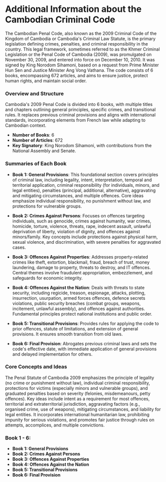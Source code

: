 # Additional Information about the Cambodian Criminal Code

The Cambodian Penal Code, also known as the 2009 Criminal Code of the Kingdom of Cambodia or Cambodia's Criminal Law Statute, is the primary legislation defining crimes, penalties, and criminal responsibility in the country. This legal framework, sometimes referred to as the Khmer Criminal Legislation or the Penal Code of Cambodia (2009), was promulgated on November 30, 2009, and entered into force on December 10, 2010. It was signed by King Norodom Sihamoni, based on a request from Prime Minister Hun Sen and Justice Minister Ang Vong Vathana. The code consists of 6 books, encompassing 672 articles, and aims to ensure justice, protect human rights, and maintain social order.

### Overview and Structure

Cambodia's 2009 Penal Code is divided into 6 books, with multiple titles and chapters outlining general principles, specific crimes, and transitional rules. It replaces previous criminal provisions and aligns with international standards, incorporating elements from French law while adapting to Cambodian context.

- **Number of Books**: 6
- **Number of Articles**: 672
- **Key Signatory**: King Norodom Sihamoni, with contributions from the National Assembly and Senate.

### Summaries of Each Book

- **Book 1: General Provisions**: This foundational section covers principles of criminal law, including legality, intent, interpretation, temporal and territorial application, criminal responsibility (for individuals, minors, and legal entities), penalties (principal, additional, alternative), aggravating and mitigating circumstances, and multiple offences. Core ideas emphasize individual responsibility, no punishment without law, and protections for vulnerable groups.

- **Book 2: Crimes Against Persons**: Focuses on offences targeting individuals, such as genocide, crimes against humanity, war crimes, homicide, torture, violence, threats, rape, indecent assault, unlawful deprivation of liberty, violation of dignity, and offences against minors/family. Key concepts include protections against physical harm, sexual violence, and discrimination, with severe penalties for aggravated cases.

- **Book 3: Offences Against Properties**: Addresses property-related crimes like theft, extortion, blackmail, fraud, breach of trust, money laundering, damage to property, threats to destroy, and IT offences. Central themes involve fraudulent appropriation, embezzlement, and safeguards for economic integrity.

- **Book 4: Offences Against the Nation**: Deals with threats to state security, including regicide, treason, espionage, attacks, plotting, insurrection, usurpation, armed forces offences, defence secrets violations, public security breaches (combat groups, weapons, incitement, unlawful assembly), and offences against authorities. Fundamental principles protect national institutions and public order.

- **Book 5: Transitional Provisions**: Provides rules for applying the code to prior offences, statute of limitations, and extension of general provisions. It ensures smooth transition from old laws.

- **Book 6: Final Provision**: Abrogates previous criminal laws and sets the code's effective date, with immediate application of general provisions and delayed implementation for others.

### Core Concepts and Ideas

The Penal Statute of Cambodia 2009 emphasizes the principle of legality (no crime or punishment without law), individual criminal responsibility, protections for victims (especially minors and vulnerable groups), and graduated penalties based on severity (felonies, misdemeanours, petty offences). Key ideas include intent as a requirement for most offences, territorial and extraterritorial jurisdiction, aggravating factors (e.g., organised crime, use of weapons), mitigating circumstances, and liability for legal entities. It incorporates international humanitarian law, prohibiting impunity for serious violations, and promotes fair justice through rules on attempts, accomplices, and multiple convictions.

### Book 1 - 6:

- **Book 1: General Provisions**
- **Book 2: Crimes Against Persons**
- **Book 3: Offences Against Properties**
- **Book 4: Offences Against the Nation**
- **Book 5: Transitional Provisions**
- **Book 6: Final Provision**

